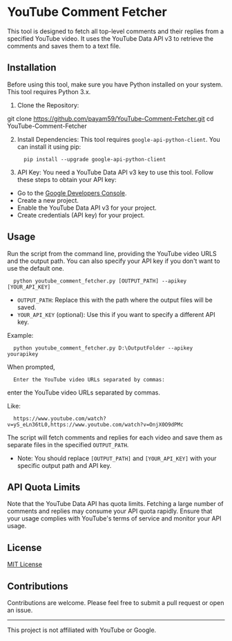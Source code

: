 # YouTube Comment Fetcher

This tool is designed to fetch all top-level comments and their replies from a specified YouTube video. 
It uses the YouTube Data API v3 to retrieve the comments and saves them to a text file.

## Installation

Before using this tool, make sure you have Python installed on your system. This tool requires Python 3.x.

1. Clone the Repository:
   
git clone https://github.com/payam59/YouTube-Comment-Fetcher.git
cd YouTube-Comment-Fetcher

2. Install Dependencies:
This tool requires `google-api-python-client`. You can install it using pip:

         pip install --upgrade google-api-python-client


3. API Key:
You need a YouTube Data API v3 key to use this tool. Follow these steps to obtain your API key:
- Go to the [Google Developers Console](https://console.developers.google.com/).
- Create a new project.
- Enable the YouTube Data API v3 for your project.
- Create credentials (API key) for your project.

## Usage

Run the script from the command line, providing the YouTube video URLS and the output path. You can also specify your API key if you don't want to use the default one.

      python youtube_comment_fetcher.py [OUTPUT_PATH] --apikey [YOUR_API_KEY]

- `OUTPUT_PATH`: Replace this with the path where the output files will be saved.
- `YOUR_API_KEY` (optional): Use this if you want to specify a different API key.

Example:

      python youtube_comment_fetcher.py D:\OutputFolder --apikey yourapikey

When prompted, 

      Enter the YouTube video URLs separated by commas:

enter the YouTube video URLs separated by commas.
   
   Like:                   
               
      https://www.youtube.com/watch?v=yS_eLn36tL0,https://www.youtube.com/watch?v=OnjX0O9dPMc

The script will fetch comments and replies for each video and save them as separate files in the specified `OUTPUT_PATH`.

- Note: You should replace `[OUTPUT_PATH]` and `[YOUR_API_KEY]` with your specific output path and API key.

## API Quota Limits

Note that the YouTube Data API has quota limits. Fetching a large number of comments and replies may consume your API quota rapidly. 
Ensure that your usage complies with YouTube's terms of service and monitor your API usage.

## License

[MIT License](https://github.com/payam59/YouTube-Comment-Fetcher/blob/main/LICENSE)

## Contributions

Contributions are welcome. Please feel free to submit a pull request or open an issue.

---

This project is not affiliated with YouTube or Google.
